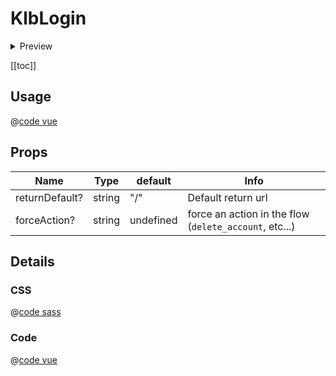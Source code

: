 # KlbLogin

<details>
  <summary>Preview</summary>

  ![KlbLogin](/components/KlbLogin.png)
</details>

[[toc]]

## Usage

@[code vue](../../playground/src/components/TKlbLogin.vue)


## Props

| Name | Type  | default | Info |
|---|---|---|---|
| returnDefault? | string | "/" | Default return url |
| forceAction? | string | undefined | force an action in the flow (```delete_account```, etc...) |

## Details

### CSS

@[code sass](../../src/components/klb/KlbLogin/KlbLogin.scss)

### Code

@[code vue](../../src/components/klb/KlbLogin/KlbLogin.vue)

